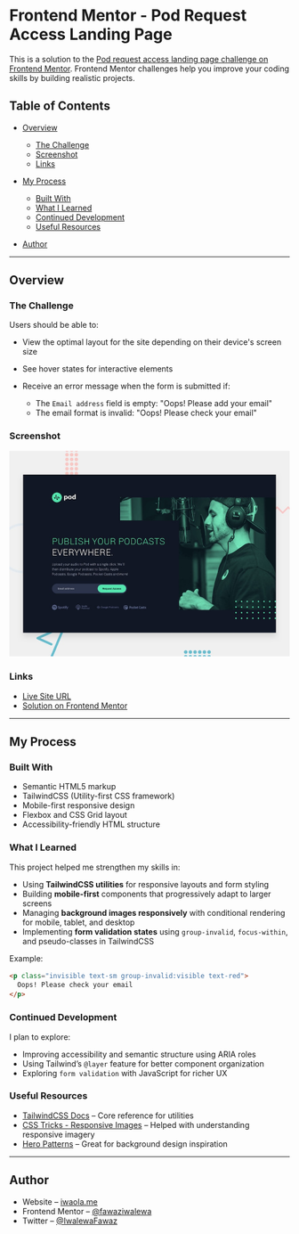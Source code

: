 # Frontend Mentor - Pod Request Access Landing Page

This is a solution to the [Pod request access landing page challenge on Frontend Mentor](https://www.frontendmentor.io/challenges/pod-request-access-landing-page-eyTmdkLSG). Frontend Mentor challenges help you improve your coding skills by building realistic projects.

## Table of Contents

* [Overview](#overview)

  * [The Challenge](#the-challenge)
  * [Screenshot](#screenshot)
  * [Links](#links)
* [My Process](#my-process)

  * [Built With](#built-with)
  * [What I Learned](#what-i-learned)
  * [Continued Development](#continued-development)
  * [Useful Resources](#useful-resources)
* [Author](#author)

---

## Overview

### The Challenge

Users should be able to:

* View the optimal layout for the site depending on their device's screen size
* See hover states for interactive elements
* Receive an error message when the form is submitted if:

  * The `Email address` field is empty: "Oops! Please add your email"
  * The email format is invalid: "Oops! Please check your email"

### Screenshot

![Preview](./preview.jpg)

### Links

* [Live Site URL](https://pod-request-access-landing-page-ruddy.vercel.app/)
* [Solution on Frontend Mentor](https://www.frontendmentor.io/solutions/pod-request-access-landing-page---tailwindcss-S_Bx6w2CPp)

---

## My Process

### Built With

* Semantic HTML5 markup
* TailwindCSS (Utility-first CSS framework)
* Mobile-first responsive design
* Flexbox and CSS Grid layout
* Accessibility-friendly HTML structure

### What I Learned

This project helped me strengthen my skills in:

* Using **TailwindCSS utilities** for responsive layouts and form styling
* Building **mobile-first** components that progressively adapt to larger screens
* Managing **background images responsively** with conditional rendering for mobile, tablet, and desktop
* Implementing **form validation states** using `group-invalid`, `focus-within`, and pseudo-classes in TailwindCSS

Example:

```html
<p class="invisible text-sm group-invalid:visible text-red">
  Oops! Please check your email
</p>
```

### Continued Development

I plan to explore:

* Improving accessibility and semantic structure using ARIA roles
* Using Tailwind’s `@layer` feature for better component organization
* Exploring `form validation` with JavaScript for richer UX

### Useful Resources

* [TailwindCSS Docs](https://tailwindcss.com/docs) – Core reference for utilities
* [CSS Tricks - Responsive Images](https://css-tricks.com/responsive-images-youre-just-changing-resolutions-use-srcset/) – Helped with understanding responsive imagery
* [Hero Patterns](https://heropatterns.com/) – Great for background design inspiration

---

## Author

* Website – [iwaola.me](https://iwaola.me)
* Frontend Mentor – [@fawaziwalewa](https://www.frontendmentor.io/profile/fawaziwalewa)
* Twitter – [@IwalewaFawaz](https://twitter.com/IwalewaFawaz)
